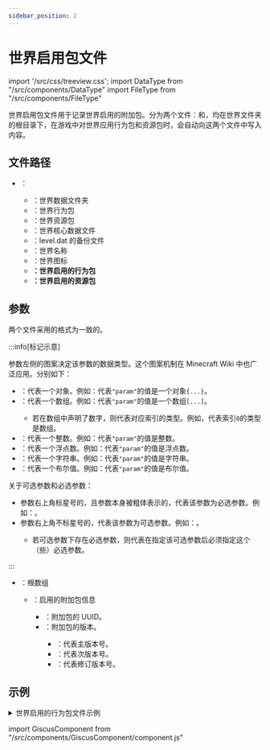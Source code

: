 ```yaml
---
sidebar_position: 2
---
```


# 世界启用包文件

import '/src/css/treeview.css';
import DataType from "/src/components/DataType"
import FileType from "/src/components/FileType"

世界启用包文件用于记录世界启用的附加包。分为两个文件：<FileType fileType="file" name="world_behavior_packs.json"/>和<FileType fileType="file" name="world_resource_packs.json"/>，均在世界文件夹的根目录下，在游戏中对世界应用行为包和资源包时，会自动向这两个文件中写入内容。

## 文件路径

<treeview>

- <FileType fileType="folder" name="（世界文件夹）"/>：
  - <FileType fileType="folder" name="db"/>：世界数据文件夹
  - <FileType fileType="folder" name="behavior_packs"/>：世界行为包
  - <FileType fileType="folder" name="resource_packs"/>：世界资源包
  - <FileType fileType="file" name="level.dat"/>：世界核心数据文件
  - <FileType fileType="file" name="level.dat_old"/>：level.dat 的备份文件
  - <FileType fileType="file" name="levelname.txt"/>：世界名称
  - <FileType fileType="image" name="world_icon.jpeg"/>：世界图标
  - **<FileType fileType="file" name="world_behavior_packs.json"/>：世界启用的行为包**
  - **<FileType fileType="file" name="world_resource_packs.json"/>：世界启用的资源包**

</treeview>

## 参数

两个文件采用的格式为一致的。

:::info[标记示意]

参数左侧的图案决定该参数的数据类型。这个图案机制在 Minecraft Wiki 中也广泛应用。分别如下：

- <DataType dataType="object"/>：代表一个对象。例如：<DataType dataType="object" name="param"/>代表`"param"`的值是一个对象`{...}`。
- <DataType dataType="array"/>：代表一个数组。例如：<DataType dataType="array" name="param"/>代表`"param"`的值是一个数组`[...]`。
  - 若在数组中声明了数字，则代表对应索引的类型。例如<DataType dataType="array" name="0"/>，代表索引`0`的类型是数组。
- <DataType dataType="int"/>：代表一个整数。例如：<DataType dataType="int" name="param"/>代表`"param"`的值是整数。
- <DataType dataType="float"/>：代表一个浮点数。例如：<DataType dataType="float" name="param"/>代表`"param"`的值是浮点数。
- <DataType dataType="string"/>：代表一个字符串。例如：<DataType dataType="string" name="param"/>代表`"param"`的值是字符串。
- <DataType dataType="boolean"/>：代表一个布尔值。例如：<DataType dataType="boolean" name="param"/>代表`"param"`的值是布尔值。

关于可选参数和必选参数：

- 参数右上角标星号的，且参数本身被粗体表示的，代表该参数为必选参数。例如：<DataType dataType="object" name="param" isRequired/>。
- 参数右上角不标星号的，代表该参数为可选参数。例如：<DataType dataType="object" name="param"/>。
  - 若可选参数下存在必选参数，则代表在指定该可选参数后必须指定这个（些）必选参数。

:::

<treeview>

- <DataType dataType="array"/>：根数组
  - <DataType dataType="object"/>：启用的附加包信息
    - <DataType dataType="string" name="pack_id" isRequired/>：附加包的 UUID。
    - <DataType dataType="array" name="version" isRequired/>：附加包的版本。
      - <DataType dataType="int" name="0" isRequired/>：代表主版本号。
      - <DataType dataType="int" name="1" isRequired/>：代表次版本号。
      - <DataType dataType="int" name="2" isRequired/>：代表修订版本号。

</treeview>

## 示例

<details>

<summary>世界启用的行为包文件示例</summary>

下面代表启用了两个附加包，从上到下应用。

```json showLineNumbers title="world_behavior_packs.json"
[
    {
        "pack_id": "1bd1439c-3e20-4b6a-b5a4-0180c8006148",
        "version": [ 1, 0, 0 ]
    },
    {
        "pack_id": "ce2905aa-1082-486e-ac78-943035179b84",
        "version": [ 1, 0, 0 ]
    }
]
```

</details>

import GiscusComponent from "/src/components/GiscusComponent/component.js"

<GiscusComponent/>
